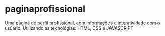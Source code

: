 # paginaprofissional
Uma página de perfil profissional, com informações e interatividade com o usúario. Utilizando as tecnológias: HTML, CSS e JAVASCRIPT
